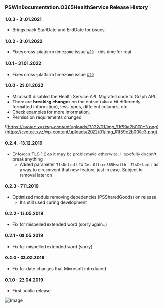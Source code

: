 ﻿### PSWinDocumentation.O365HealthService Release History

#### 1.0.3 - 31.01.2021
  - Brings back StartDate and EndDate for issues

#### 1.0.2 - 31.01.2022
  - Fixes cross-platform timezone issue [#10](https://github.com/EvotecIT/PSWinDocumentation.O365HealthService/issues/10) - this time for real

#### 1.0.1 - 31.01.2022
  - Fixes cross-platform timezone issue [#10](https://github.com/EvotecIT/PSWinDocumentation.O365HealthService/issues/10)

#### 1.0.0 - 29.01.2022
  - Microsoft disabled the Health Service API. Migrated code to Graph API.
  - There are **breaking changes** on the output (aka a bit differently formatted information), less types, different columns, etc.
  - Check examples for more information.
  - Permission requirements changed

![https://evotec.xyz/wp-content/uploads/2022/01/img_61f59e2b000c3.png](https://evotec.xyz/wp-content/uploads/2022/01/img_61f59e2b000c3.png)

#### 0.2.4. -13.12.2019
  - Enforces TLS 1.2 as it may be problematic otherwise. Hopefully doesn't break anything
    - Added parameter `TlsDefault` to `Get-Office365Health -TlsDefault` as a way to circumvent that new feature, just in case. Subject to removal later on
#### 0.2.3 - 7.11.2019
  - Optimized module removing depedencies (PSSharedGoods) on release
    - It's still used during development
#### 0.2.2 - 13.05.2019
  - Fix for mispelled extended word (sorry again..)
#### 0.2.1 - 08.05.2019
  - Fix for mispelled extended word (sorry)
#### 0.2.0 - 03.05.2019
  - Fix for date changes that Microsoft introduced
#### 0.1.0 - 22.04.2019
  - First public release

![Image](https://evotec.xyz/wp-content/uploads/2019/05/img_5cd34ae647da9.png)